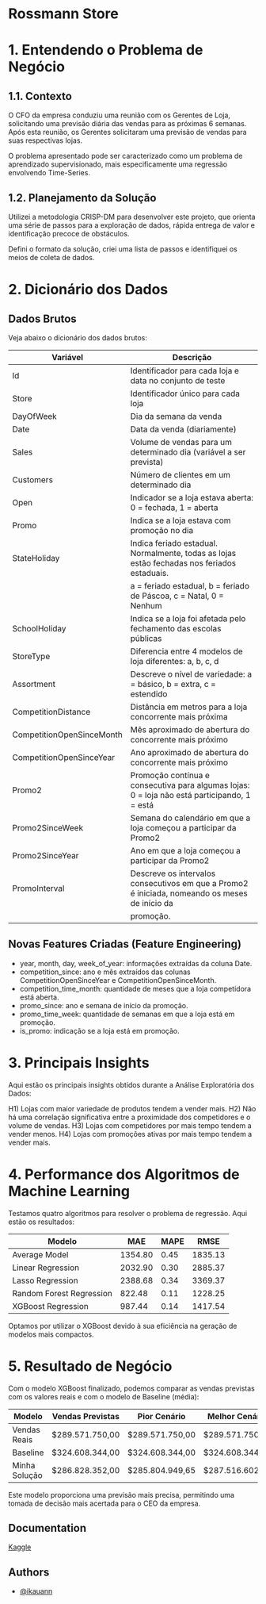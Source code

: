 
# Rossmann Store 

# 1. Entendendo o Problema de Negócio

## 1.1. Contexto
O CFO da empresa conduziu uma reunião com os Gerentes de Loja, solicitando uma previsão diária das vendas para as próximas 6 semanas. Após esta reunião, os Gerentes solicitaram uma previsão de vendas para suas respectivas lojas.

O problema apresentado pode ser caracterizado como um problema de aprendizado supervisionado, mais especificamente uma regressão envolvendo Time-Series.

## 1.2. Planejamento da Solução
Utilizei a metodologia CRISP-DM para desenvolver este projeto, que orienta uma série de passos para a exploração de dados, rápida entrega de valor e identificação precoce de obstáculos.

Defini o formato da solução, criei uma lista de passos e identifiquei os meios de coleta de dados.

# 2. Dicionário dos Dados

## Dados Brutos
Veja abaixo o dicionário dos dados brutos:

| Variável                 | Descrição                                                                                         |
|--------------------------|---------------------------------------------------------------------------------------------------|
| Id                       | Identificador para cada loja e data no conjunto de teste                                          |
| Store                    | Identificador único para cada loja                                                               |
| DayOfWeek                | Dia da semana da venda                                                                            |
| Date                     | Data da venda (diariamente)                                                                       |
| Sales                    | Volume de vendas para um determinado dia (variável a ser prevista)                                |
| Customers                | Número de clientes em um determinado dia                                                          |
| Open                     | Indicador se a loja estava aberta: 0 = fechada, 1 = aberta                                        |
| Promo                    | Indica se a loja estava com promoção no dia                                                      |
| StateHoliday             | Indica feriado estadual. Normalmente, todas as lojas estão fechadas nos feriados estaduais.       |
|                          | a = feriado estadual, b = feriado de Páscoa, c = Natal, 0 = Nenhum                                |
| SchoolHoliday            | Indica se a loja foi afetada pelo fechamento das escolas públicas                                 |
| StoreType                | Diferencia entre 4 modelos de loja diferentes: a, b, c, d                                         |
| Assortment               | Descreve o nível de variedade: a = básico, b = extra, c = estendido                                |
| CompetitionDistance      | Distância em metros para a loja concorrente mais próxima                                          |
| CompetitionOpenSinceMonth| Mês aproximado de abertura do concorrente mais próximo                                             |
| CompetitionOpenSinceYear | Ano aproximado de abertura do concorrente mais próximo                                             |
| Promo2                   | Promoção contínua e consecutiva para algumas lojas: 0 = loja não está participando, 1 = está     |
| Promo2SinceWeek          | Semana do calendário em que a loja começou a participar da Promo2                                  |
| Promo2SinceYear          | Ano em que a loja começou a participar da Promo2                                                   |
| PromoInterval            | Descreve os intervalos consecutivos em que a Promo2 é iniciada, nomeando os meses de início da    |
|                          | promoção.                                                                                         |

## Novas Features Criadas (Feature Engineering)
- year, month, day, week_of_year: informações extraídas da coluna Date.
- competition_since: ano e mês extraídos das colunas CompetitionOpenSinceYear e CompetitionOpenSinceMonth.
- competition_time_month: quantidade de meses que a loja competidora está aberta.
- promo_since: ano e semana de início da promoção.
- promo_time_week: quantidade de semanas em que a loja está em promoção.
- is_promo: indicação se a loja está em promoção.

# 3. Principais Insights
Aqui estão os principais insights obtidos durante a Análise Exploratória dos Dados:

H1) Lojas com maior variedade de produtos tendem a vender mais.
H2) Não há uma correlação significativa entre a proximidade dos competidores e o volume de vendas.
H3) Lojas com competidores por mais tempo tendem a vender menos.
H4) Lojas com promoções ativas por mais tempo tendem a vender mais.

# 4. Performance dos Algoritmos de Machine Learning
Testamos quatro algoritmos para resolver o problema de regressão. Aqui estão os resultados:

| Modelo                     | MAE     | MAPE   | RMSE    |
|----------------------------|---------|--------|---------|
| Average Model              | 1354.80 | 0.45   | 1835.13 |
| Linear Regression          | 2032.90 | 0.30   | 2885.37 |
| Lasso Regression           | 2388.68 | 0.34   | 3369.37 |
| Random Forest Regression   | 822.48  | 0.11   | 1228.25 |
| XGBoost Regression         | 987.44  | 0.14   | 1417.54 |

Optamos por utilizar o XGBoost devido à sua eficiência na geração de modelos mais compactos.

# 5. Resultado de Negócio
Com o modelo XGBoost finalizado, podemos comparar as vendas previstas com os valores reais e com o modelo de Baseline (média):

| Modelo         | Vendas Previstas  | Pior Cenário      | Melhor Cenário     |
|----------------|-------------------|-------------------|--------------------|
| Vendas Reais   | $289.571.750,00   | $289.571.750,00   | $289.571.750,00    |
| Baseline       | $324.608.344,00   | $324.608.344,00   | $324.608.344,00    |
| Minha Solução  | $286.828.352,00   | $285.804.949,65   | $287.516.602,94    |

Este modelo proporciona uma previsão mais precisa, permitindo uma tomada de decisão mais acertada para o CEO da empresa.


## Documentation

[Kaggle](https://www.kaggle.com/c/rossmann-store-sales)


## Authors

- [@ikauann](https://www.linkedin.com/in/kauan-souza-913518213/)


